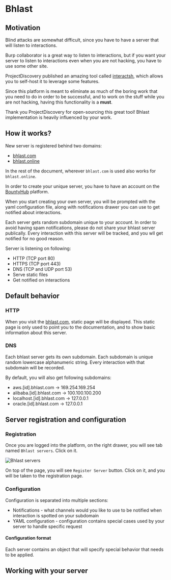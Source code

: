﻿# Bhlast

## Motivation

Blind attacks are somewhat difficult, since you have to have a server that will listen to interactions.

Burp collaborator is a great way to listen to interactions, but if you want your server to listen to interactions even when you are not hacking, you have to use some other site. 

ProjectDiscovery published an amazing tool called [interactsh](https://github.com/projectdiscovery/interactsh), which allows you to self-host it to leverage some features.

Since this platform is meant to eliminate as much of the boring work that you need to do in order to be successful, and to work on the stuff while you are not hacking, having this functionality is a **must**.

Thank you ProjectDiscovery for open-sourcing this great tool! Bhlast implementation is heavily influenced by your work.

## How it works?

New server is registered behind two domains:

- [bhlast.com](https://bhlast.com)
- [bhlast.online](https://bhlast.online)

In the rest of the document, wherever `bhlast.com` is used also works for `bhlast.online`.

In order to create your unique server, you have to have an account on the [BountyHub](https://bountyhub.org) platform.

When you start creating your own server, you will be prompted with the yaml configuration file, along with notifications drawer you can use to get notified about interactions.

Each server gets random subdomain unique to your account. In order to avoid having spam notifications, please do not share your bhlast server publically. Every interaction with this server will be tracked, and you wll get notified for no good reason.

Server is listening on following:

- HTTP (TCP port 80)
- HTTPS (TCP port 443)
- DNS (TCP and UDP port 53)
- Serve static files
- Get notified on interactions

## Default behavior

### HTTP

When you visit the [bhlast.com](https://bhlast.com), static page will be displayed. This static page is only used to point you to the documentation, and to show basic information about this server.

### DNS

Each bhlast server gets its own subdomain. Each subdomain is unique random lowercase alphanumeric string. Every interaction with that subdomain will be recorded.

By default, you will also get following subdomains:

- aws.\[id\].bhlast.com -> 169.254.169.254
- alibaba.\[id\].bhlast.com -> 100.100.100.200
- localhost.\[id\].bhlast.com -> 127.0.0.1
- oracle.\[id\].bhlast.com -> 127.0.0.1

## Server registration and configuration

### Registration

Once you are logged into the platform, on the right drawer, you will see tab named `Bhlast servers`. Click on it.

![Bhlast servers](/drawer-bhlast.png)

On top of the page, you will see `Register Server` button. Click on it, and you will be taken to the registration page.

### Configuration

Configuration is separated into multiple sections:

- Notifications - what channels would you like to use to be notified when interaction is spotted on your subdomain
- YAML configuration - configuration contains special cases used by your server to handle specific request

#### Configuration format

Each server contains an object that will specify special behavior that needs to be applied.

## Working with your server